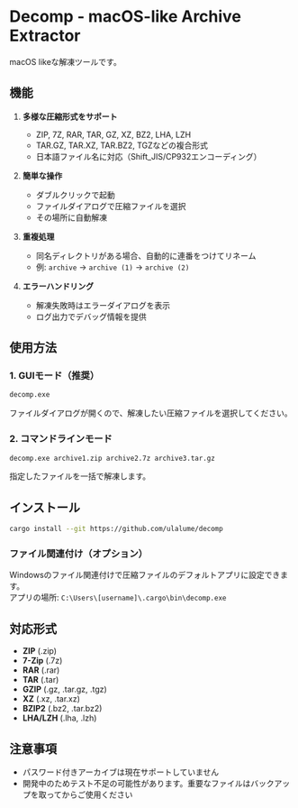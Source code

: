 # Decomp - macOS-like Archive Extractor

macOS likeな解凍ツールです。

## 機能

1. **多様な圧縮形式をサポート**
   - ZIP, 7Z, RAR, TAR, GZ, XZ, BZ2, LHA, LZH
   - TAR.GZ, TAR.XZ, TAR.BZ2, TGZなどの複合形式
   - 日本語ファイル名に対応（Shift_JIS/CP932エンコーディング）

2. **簡単な操作**
   - ダブルクリックで起動
   - ファイルダイアログで圧縮ファイルを選択
   - その場所に自動解凍

3. **重複処理**
   - 同名ディレクトリがある場合、自動的に連番をつけてリネーム
   - 例: `archive` → `archive (1)` → `archive (2)`

4. **エラーハンドリング**
   - 解凍失敗時はエラーダイアログを表示
   - ログ出力でデバッグ情報を提供

## 使用方法

### 1. GUIモード（推奨）
```bash
decomp.exe
```
ファイルダイアログが開くので、解凍したい圧縮ファイルを選択してください。

### 2. コマンドラインモード
```bash
decomp.exe archive1.zip archive2.7z archive3.tar.gz
```
指定したファイルを一括で解凍します。

## インストール

```bash
cargo install --git https://github.com/ulalume/decomp
```

### ファイル関連付け（オプション）
Windowsのファイル関連付けで圧縮ファイルのデフォルトアプリに設定できます。  
アプリの場所: `C:\Users\[username]\.cargo\bin\decomp.exe`

## 対応形式

- **ZIP** (.zip)
- **7-Zip** (.7z) 
- **RAR** (.rar)
- **TAR** (.tar)
- **GZIP** (.gz, .tar.gz, .tgz)
- **XZ** (.xz, .tar.xz)
- **BZIP2** (.bz2, .tar.bz2)
- **LHA/LZH** (.lha, .lzh)

## 注意事項

- パスワード付きアーカイブは現在サポートしていません
- 開発中のためテスト不足の可能性があります。重要なファイルはバックアップを取ってからご使用ください
